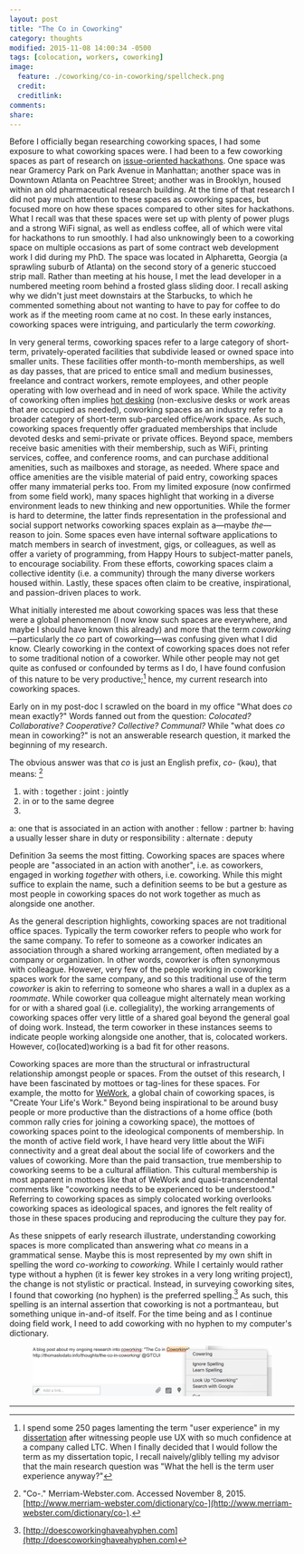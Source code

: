 ```yaml
---
layout: post
title: "The Co in Coworking"
category: thoughts
modified: 2015-11-08 14:00:34 -0500
tags: [colocation, workers, coworking]
image:
  feature: ./coworking/co-in-coworking/spellcheck.png
  credit: 
  creditlink: 
comments: 
share: 
---
```

Before I officially began researching coworking spaces, I had some exposure to what coworking spaces were. I had been to a few coworking spaces as part of research on [issue-oriented hackathons](http://thomaslodato.info/portfolio/issue-oriented-hackathons/). One space was near Gramercy Park on Park Avenue in Manhattan; another space was in Downtown Atlanta on Peachtree Street; another was in Brooklyn, housed within an old pharmaceutical research building. At the time of that research I did not pay much attention to these spaces as coworking spaces, but focused more on how these spaces compared to other sites for hackathons. What I recall was that these spaces were set up with plenty of power plugs and a strong WiFi signal, as well as endless coffee, all of which were vital for hackathons to run smoothly. I had also unknowingly been to a coworking space on multiple occasions as part of some contract web development work I did during my PhD. The space was located in Alpharetta, Georgia (a sprawling suburb of Atlanta) on the second story of a generic stuccoed strip mall. Rather than meeting at his house, I met the lead developer in a numbered meeting room behind a frosted glass sliding door. I recall asking why we didn't just meet downstairs at the Starbucks, to which he commented something about not wanting to have to pay for coffee to do work as if the meeting room came at no cost. In these early instances, coworking spaces were intriguing, and particularly the term *coworking*.

In very general terms, coworking spaces refer to a large category of short-term, privately-operated facilities that subdivide leased or owned space into smaller units. These facilities offer month-to-month memberships, as well as day passes, that are priced to entice small and medium businesses, freelance and contract workers, remote employees, and other people operating with low overhead and in need of work space. While the activity of coworking often implies [hot desking](https://en.wikipedia.org/wiki/Hot_desking) (non-exclusive desks or work areas that are occupied as needed), coworking spaces as an industry refer to a broader category of short-term sub-parceled office/work space. As such, coworking spaces frequently offer graduated memberships that include devoted desks and semi-private or private offices. Beyond space, members receive basic amenities with their membership, such as WiFi, printing services, coffee, and conference rooms, and can purchase additional amenities, such as mailboxes and storage, as needed. Where space and office amenities are the visible material of paid entry, coworking spaces offer many immaterial perks too. From my limited exposure (now confirmed from some field work), many spaces highlight that working in a diverse environment leads to new thinking and new opportunities. While the former is hard to determine, the latter finds representation in the professional and social support networks coworking spaces explain as a&mdash;maybe *the*&mdash;reason to join. Some spaces even have internal software applications to match members in search of investment, gigs, or colleagues, as well as offer a variety of programming, from Happy Hours to subject-matter panels, to encourage sociability. From these efforts, coworking spaces claim a collective identity (i.e. a community) through the many diverse workers housed within. Lastly, these spaces often claim to be creative, inspirational, and passion-driven places to work.

What initially interested me about coworking spaces was less that these were a global phenomenon (I now know such spaces are everywhere, and maybe I should have known this already) and more that the term *coworking*&mdash;particularly the *co* part of coworking&mdash;was confusing given what I did know. Clearly coworking in the context of coworking spaces does not refer to some traditional notion of a coworker. While other people may not get quite as confused or confounded by terms as I do, I have found confusion of this nature to be very productive;[^1] hence, my current research into coworking spaces. 

Early on in my post-doc I scrawled on the board in my office "What does *co* mean exactly?" Words fanned out from the question: *Colocated? Collaborative? Cooperative? Collective? Communal?* While "what does *co* mean in coworking?" is not an answerable research question, it marked the beginning of my research.

The obvious answer was that *co* is just an English prefix, *co-* (kəʊ), that means: [^2]

1. with : together : joint : jointly <coexist>
2. in or to the same degree <coextensive>
3. 
a:  one that is associated in an action with another :  fellow :  partner <coauthor>
b:  having a usually lesser share in duty or responsibility :  alternate :  deputy <copilot>

Definition 3a seems the most fitting. Coworking spaces are spaces where people are "associated in an action with another", i.e. as coworkers, engaged in working *together* with others, i.e. coworking.  While this might suffice to explain the name, such a definition seems to be but a gesture as most people in coworking spaces do not work together as much as alongside one another.

As the general description highlights, coworking spaces are not traditional office spaces. Typically the term coworker refers to people who work for the same company. To refer to someone as a coworker indicates an association through a shared working arrangement, often mediated by a company or organization. In other words, coworker is often synonymous with colleague. However, very few of the people working in coworking spaces work for the same company, and so this traditional use of the term *coworker* is akin to referring to someone who shares a wall in a duplex as a *roommate*. While coworker qua colleague might alternately mean working for or with a shared goal (i.e. collegiality), the working arrangements of coworking spaces offer very little of a shared goal beyond the general goal of doing work. Instead, the term coworker in these instances seems to indicate people working alongside one another, that is, colocated workers. However, co(located)working is a bad fit for other reasons.

Coworking spaces are more than the structural or infrastructural relationship amongst people or spaces. From the outset of this research, I have been fascinated by mottoes or tag-lines for these spaces. For example, the motto for [WeWork](https://www.wework.com), a global chain of coworking spaces, is "Create Your Life's Work." Beyond being inspirational to be around busy people or more productive than the distractions of a home office (both common rally cries for joining a coworking space), the mottoes of coworking spaces point to the ideological components of membership. In the month of active field work, I have heard very little about the WiFi connectivity and a great deal about the social life of coworkers and the values of coworking. More than the paid transaction, true membership to coworking seems to be a cultural affiliation. This cultural membership is most apparent in mottoes like that of WeWork and quasi-transcendental comments like "coworking needs to be experienced to be understood." Referring to coworking spaces as simply colocated working overlooks coworking spaces as ideological spaces, and ignores the felt reality of those in these spaces producing and reproducing the culture they pay for.

As these snippets of early research illustrate, understanding coworking spaces is more complicated than answering what *co* means in a grammatical sense. Maybe this is most represented by my own shift in spelling the word *co-working* to *coworking*. While I certainly would rather type without a hyphen (it is fewer key strokes in a very long writing project), the change is not stylistic or practical. Instead, in surveying coworking sites, I found that coworking (no hyphen) is the preferred spelling.[^3] As such, this spelling is an internal assertion that coworking is not a portmanteau, but something unique in-and-of itself. For the time being and as I continue doing field work, I need to add coworking with no hyphen to my computer's dictionary.

<figure>
    <img src="/images/coworking/co-in-coworking/cowering.png">
</figure>

---

[^1]: I spend some 250 pages lamenting the term "user experience" in my [dissertation](http://thomaslodato.info/portfolio/the-work-of-user-experience-design/) after witnessing people use UX with so much confidence at a company called LTC. When I finally decided that I would follow the term as my dissertation topic, I recall naively/glibly telling my advisor that the main research question was "What the hell is the term user experience anyway?"
[^2]: "Co-." Merriam-Webster.com. Accessed November 8, 2015. [http://www.merriam-webster.com/dictionary/co-](http://www.merriam-webster.com/dictionary/co-).
[^3]: [http://doescoworkinghaveahyphen.com](http://doescoworkinghaveahyphen.com)